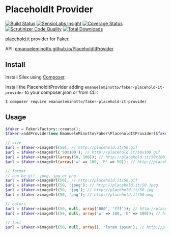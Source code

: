 PlaceholdIt Provider
====================

[![Build Status](https://img.shields.io/travis/EmanueleMinotto/PlaceholdItProvider.svg?style=flat)](https://travis-ci.org/EmanueleMinotto/PlaceholdItProvider)
[![SensioLabs Insight](https://img.shields.io/sensiolabs/i/a22e5509-ca4f-4902-a458-5994123c058f.svg?style=flat)](https://insight.sensiolabs.com/projects/a22e5509-ca4f-4902-a458-5994123c058f)
[![Coverage Status](https://img.shields.io/coveralls/EmanueleMinotto/PlaceholdItProvider.svg?style=flat)](https://coveralls.io/r/EmanueleMinotto/PlaceholdItProvider)
[![Scrutinizer Code Quality](https://img.shields.io/scrutinizer/g/EmanueleMinotto/PlaceholdItProvider.svg?style=flat)](https://scrutinizer-ci.com/g/EmanueleMinotto/PlaceholdItProvider/)
[![Total Downloads](https://img.shields.io/packagist/dt/emanueleminotto/faker-placehold-it-provider.svg?style=flat)](https://packagist.org/packages/emanueleminotto/faker-placehold-it-provider)

[placehold.it](http://placehold.it/) provider for [Faker](https://github.com/fzaninotto/Faker).

API: [emanueleminotto.github.io/PlaceholdItProvider](http://emanueleminotto.github.io/PlaceholdItProvider/)

## Install
Install Silex using [Composer](http://getcomposer.org/).

Install the PlaceholdItProvider adding `emanueleminotto/faker-placehold-it-provider` to your composer.json or from CLI:

```
$ composer require emanueleminotto/faker-placehold-it-provider
```

## Usage

```php
$faker = Faker\Factory::create();
$faker->addProvider(new EmanueleMinotto\Faker\PlaceholdItProvider($faker));

// size
$url = $faker->imageUrl(50); // http://placehold.it/50.gif
$url = $faker->imageUrl('50x100'); // http://placehold.it/50x100.gif
$url = $faker->imageUrl(array(50, 100)); // http://placehold.it/50x100.gif
$url = $faker->imageUrl(array('w' => 100, 'h' => 50)); // http://placehold.it/50x100.gif

// format
// can be gif, jpeg, jpg or png
$url = $faker->imageUrl(50); // http://placehold.it/50.gif
$url = $faker->imageUrl(50, 'jpeg'); // http://placehold.it/50.jpeg
$url = $faker->imageUrl(50, 'jpg'); // http://placehold.it/50.jpg
$url = $faker->imageUrl(50, 'png'); // http://placehold.it/50.png

// colors
$url = $faker->imageUrl(50, null, array('000', 'fff')); // http://placehold.it/50.gif/000/fff
$url = $faker->imageUrl(50, null, array('w' => 100, 'h' => 100)); // http://placehold.it/50.gif/000/fff

// text
$url = $faker->imageUrl(50, null, array(), 'lorem ipsum'); // http://placehold.it/50.gif?text=lorem+ipsum
```
